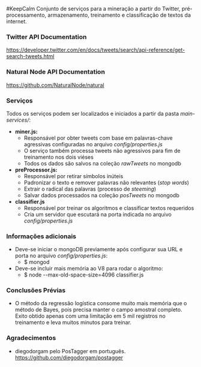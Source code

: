 #KeepCalm
Conjunto de serviços para a mineração a partir do Twitter, pré-processamento, armazenamento, treinamento e classificação de textos da internet.

### Twitter API Documentation
https://developer.twitter.com/en/docs/tweets/search/api-reference/get-search-tweets.html

### Natural Node API Documentation
https://github.com/NaturalNode/natural

### Serviços
Todos os serviços podem ser localizados e iniciados a partir da pasta *main-services/*:
 - **miner.js:**
    - Responsável por obter tweets com base em palavras-chave agressivas configuradas no arquivo *config/properties.js*
    - O serviço também processa tweets não agressivos para fim de treinamento nos dois viéses
    - Todos os dados são salvos na coleção *rawTweets* no mongodb
 - **preProcessor.js:**
    - Responsável por retirar símbolos inúteis
    - Padronizar o texto e remover palavras não relevantes (*stop words*)
    - Extrair o radical das palavras (processo de *steeming*)
    - Salvar dados processados na coleção *posTweets* no mongodb
 - **classifier.js**
    - Responsável por treinar os algoritmos e classificar textos requeridos
    - Cria um servidor que escutará na porta indicada no arquivo *config/properties.js*

### Informações adicionais
 - Deve-se iniciar o mongoDB previamente após configurar sua URL e porta no arquivo *config/properties.js*:
    - $ mongod
 - Deve-se incluir mais memória ao V8 para rodar o algoritmo:
    - $ node --max-old-space-size=4096 classifier.js
    
    
### Conclusões Prévias
 - O método da regressão logística consome muito mais memória que o método de Bayes, pois precisa manter o campo amostral completo. Exito obtido apenas com uma limitação em 5 mil registros no treinamento e leva muitos minutos para treinar.
 
### Agradecimentos
 - diegodorgam pelo PosTagger em português. https://github.com/diegodorgam/postagger